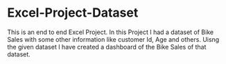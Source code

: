 # Excel-Project-Dataset
This is an end to end Excel Project.
In this Project I had a dataset of Bike Sales with some other information like customer Id, Age and others.
Uisng the given dataset I have created a dashboard of the Bike Sales of that dataset.
